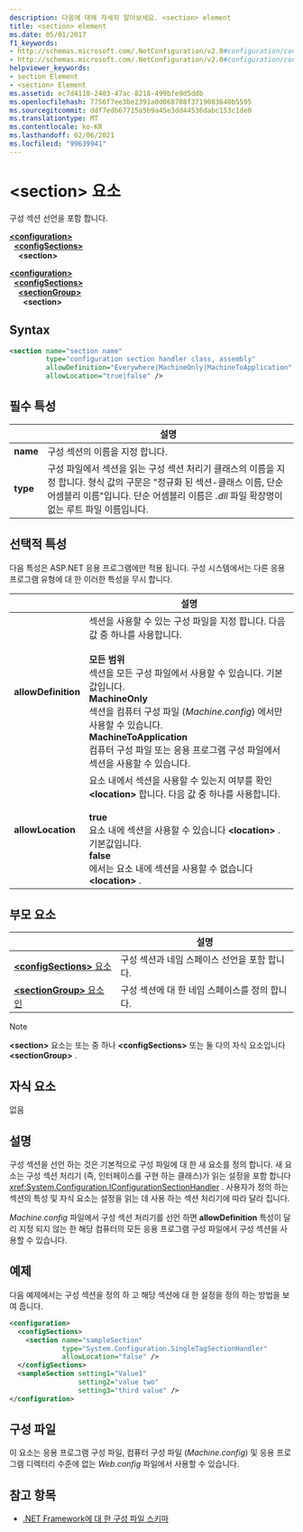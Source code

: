 ```yaml
---
description: 다음에 대해 자세히 알아보세요. <section> element
title: <section> element
ms.date: 05/01/2017
f1_keywords:
- http://schemas.microsoft.com/.NetConfiguration/v2.0#configuration/configSections/section
- http://schemas.microsoft.com/.NetConfiguration/v2.0#configuration/configSections/sectionGroup/section
helpviewer_keywords:
- section Element
- <section> Element
ms.assetid: ec7d4110-2403-47ac-8218-499bfe9d5ddb
ms.openlocfilehash: 7756f7ee3be2391a0d068708f3719083640b5595
ms.sourcegitcommit: ddf7edb67715a5b9a45e3dd44536dabc153c1de0
ms.translationtype: MT
ms.contentlocale: ko-KR
ms.lasthandoff: 02/06/2021
ms.locfileid: "99639941"
---
```

# <a name="section-element"></a>\<section> 요소

구성 섹션 선언을 포함 합니다.

[**\<configuration>**](configuration-element.md)\
&nbsp;&nbsp;[**\<configSections>**](configsections-element-for-configuration.md)\
&nbsp;&nbsp;&nbsp;&nbsp;**\<section>**

[**\<configuration>**](configuration-element.md)\
&nbsp;&nbsp;[**\<configSections>**](configsections-element-for-configuration.md)\
&nbsp;&nbsp;&nbsp;&nbsp;[**\<sectionGroup>**](sectiongroup-element-for-configsections.md)\
&nbsp;&nbsp;&nbsp;&nbsp;&nbsp;&nbsp;**\<section>**

## <a name="syntax"></a>Syntax

```xml
<section name="section name"
         type="configuration section handler class, assembly"
         allowDefinition="Everywhere|MachineOnly|MachineToApplication"
         allowLocation="true|false" />
```

## <a name="required-attributes"></a>필수 특성

|           | 설명 |
| --------- | ----------- |
| **name**  | 구성 섹션의 이름을 지정 합니다. |
| **type**  | 구성 파일에서 섹션을 읽는 구성 섹션 처리기 클래스의 이름을 지정 합니다. 형식 값의 구문은 "정규화 된 섹션-클래스 이름, 단순 어셈블리 이름"입니다. 단순 어셈블리 이름은 *.dll* 파일 확장명이 없는 루트 파일 이름입니다. |

## <a name="optional-attributes"></a>선택적 특성

다음 특성은 ASP.NET 응용 프로그램에만 적용 됩니다. 구성 시스템에서는 다른 응용 프로그램 유형에 대 한 이러한 특성을 무시 합니다.

|                     | 설명 |
| ------------------- | ----------- |
| **allowDefinition** | 섹션을 사용할 수 있는 구성 파일을 지정 합니다. 다음 값 중 하나를 사용합니다.<br><br>**모든 범위**<br>섹션을 모든 구성 파일에서 사용할 수 있습니다. 기본값입니다.<br>**MachineOnly**<br>섹션을 컴퓨터 구성 파일 (*Machine.config*) 에서만 사용할 수 있습니다.<br>**MachineToApplication**<br>컴퓨터 구성 파일 또는 응용 프로그램 구성 파일에서 섹션을 사용할 수 있습니다. |
| **allowLocation**   | 요소 내에서 섹션을 사용할 수 있는지 여부를 확인 **\<location>** 합니다. 다음 값 중 하나를 사용합니다.<br><br>**true**<br>요소 내에 섹션을 사용할 수 있습니다 **\<location>** . 기본값입니다.<br>**false**<br>에서는 요소 내에 섹션을 사용할 수 없습니다 **\<location>** . |

## <a name="parent-elements"></a>부모 요소

|     | 설명 |
| --- | ----------- |
| [**\<configSections>** 요소](configsections-element-for-configuration.md) | 구성 섹션과 네임 스페이스 선언을 포함 합니다. |
| [**\<sectionGroup>** 요소인](sectiongroup-element-for-configsections.md) | 구성 섹션에 대 한 네임 스페이스를 정의 합니다. |

> [!NOTE]
> **\<section>** 요소는 또는 중 하나 **\<configSections>** 또는 둘 다의 자식 요소입니다 **\<sectionGroup>** .

## <a name="child-elements"></a>자식 요소

없음

## <a name="remarks"></a>설명

구성 섹션을 선언 하는 것은 기본적으로 구성 파일에 대 한 새 요소를 정의 합니다. 새 요소는 구성 섹션 처리기 (즉, 인터페이스를 구현 하는 클래스)가 읽는 설정을 포함 합니다 <xref:System.Configuration.IConfigurationSectionHandler> . 사용자가 정의 하는 섹션의 특성 및 자식 요소는 설정을 읽는 데 사용 하는 섹션 처리기에 따라 달라 집니다.

*Machine.config* 파일에서 구성 섹션 처리기를 선언 하면 **allowDefinition** 특성이 달리 지정 되지 않는 한 해당 컴퓨터의 모든 응용 프로그램 구성 파일에서 구성 섹션을 사용할 수 있습니다.

## <a name="example"></a>예제

다음 예제에서는 구성 섹션을 정의 하 고 해당 섹션에 대 한 설정을 정의 하는 방법을 보여 줍니다.

```xml
<configuration>
  <configSections>
    <section name="sampleSection"
             type="System.Configuration.SingleTagSectionHandler"
             allowLocation="false" />
  </configSections>
  <sampleSection setting1="Value1"
                 setting2="value two"
                 setting3="third value" />
</configuration>
```

## <a name="configuration-file"></a>구성 파일

이 요소는 응용 프로그램 구성 파일, 컴퓨터 구성 파일 (*Machine.config*) 및 응용 프로그램 디렉터리 수준에 없는 *Web.config* 파일에서 사용할 수 있습니다.

## <a name="see-also"></a>참고 항목

- [.NET Framework에 대 한 구성 파일 스키마](index.md)
